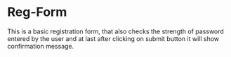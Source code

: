 # Reg-Form
This is a basic registration form, that also checks the strength of password entered by the user and at last after clicking on submit button it will show confirmation message.
